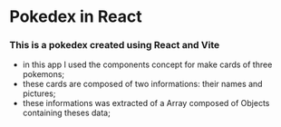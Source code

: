 # Pokedex in React

### This is a pokedex created using React and Vite

* in this app I used the components concept for make cards of three pokemons;
* these cards are composed of two informations: their names and pictures;
* these informations was extracted of a Array composed of Objects containing theses data;
